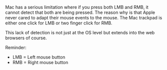 Mac has a serious limitation where if you press both LMB and RMB, it cannot detect that both are being pressed. The reason why is that Apple never cared to adapt their mouse events to the mouse. The Mac trackpad is either one click for LMB or two finger click for RMB.

This lack of detection is not just at the OS level but extends into the web browsers of course.

Reminder:
- LMB = Left mouse button
- RMB = Right mouse button